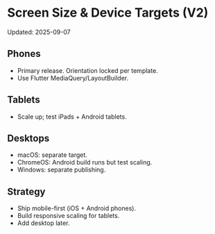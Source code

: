 # Screen Size & Device Targets (V2)

Updated: 2025-09-07

## Phones

-    Primary release. Orientation locked per template.
-    Use Flutter MediaQuery/LayoutBuilder.

## Tablets

-    Scale up; test iPads + Android tablets.

## Desktops

-    macOS: separate target.
-    ChromeOS: Android build runs but test scaling.
-    Windows: separate publishing.

## Strategy

-    Ship mobile-first (iOS + Android phones).
-    Build responsive scaling for tablets.
-    Add desktop later.
